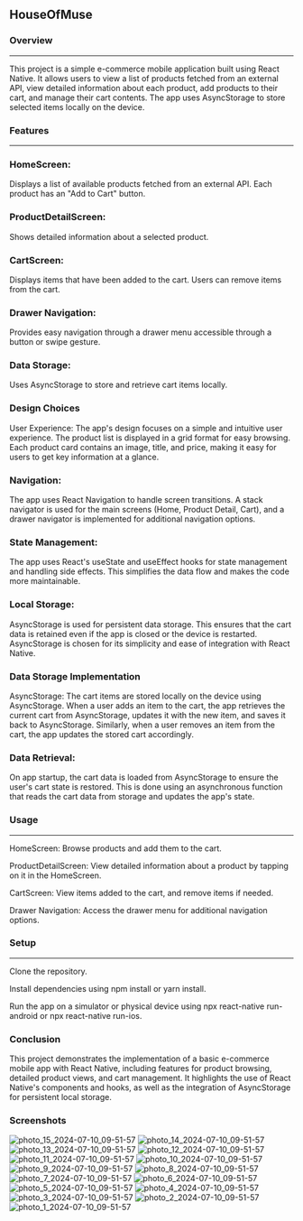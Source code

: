<h2>HouseOfMuse</h2>

### Overview
<hr>
This project is a simple e-commerce mobile application built using React Native. It allows users to view a list of products fetched from an external API, view detailed information about each product, add products to their cart, and manage their cart contents. The app uses AsyncStorage to store selected items locally on the device.

### Features
<hr>

 ### HomeScreen:
Displays a list of available products fetched from an external API. Each product has an "Add to Cart" button.

### ProductDetailScreen: 
Shows detailed information about a selected product.

### CartScreen: 
Displays items that have been added to the cart. Users can remove items from the cart.

### Drawer Navigation:
Provides easy navigation through a drawer menu accessible through a button or swipe gesture.

### Data Storage:
Uses AsyncStorage to store and retrieve cart items locally.

### Design Choices
User Experience: The app's design focuses on a simple and intuitive user experience. The product list is displayed in a grid format for easy browsing. Each product card contains an image, title, and price, making it easy for users to get key information at a glance.

### Navigation:
The app uses React Navigation to handle screen transitions. A stack navigator is used for the main screens (Home, Product Detail, Cart), and a drawer navigator is implemented for additional navigation options.

### State Management:
The app uses React's useState and useEffect hooks for state management and handling side effects. This simplifies the data flow and makes the code more maintainable.

### Local Storage: 
AsyncStorage is used for persistent data storage. This ensures that the cart data is retained even if the app is closed or the device is restarted. AsyncStorage is chosen for its simplicity and ease of integration with React Native.

### Data Storage Implementation
AsyncStorage: The cart items are stored locally on the device using AsyncStorage. When a user adds an item to the cart, the app retrieves the current cart from AsyncStorage, updates it with the new item, and saves it back to AsyncStorage. Similarly, when a user removes an item from the cart, the app updates the stored cart accordingly.

### Data Retrieval:
On app startup, the cart data is loaded from AsyncStorage to ensure the user's cart state is restored. This is done using an asynchronous function that reads the cart data from storage and updates the app's state.

### Usage
<hr>
<p>HomeScreen: Browse products and add them to the cart.</p>
<p>ProductDetailScreen: View detailed information about a product by tapping on it in the HomeScreen.</p>
<p>CartScreen: View items added to the cart, and remove items if needed.</p>
<p>Drawer Navigation: Access the drawer menu for additional navigation options.</p>

### Setup
<hr>
<p>Clone the repository.</p>
<p>Install dependencies using npm install or yarn install.</p>
<p>Run the app on a simulator or physical device using npx react-native run-android or npx react-native run-ios.</p>

### Conclusion
This project demonstrates the implementation of a basic e-commerce mobile app with React Native, including features for product browsing, detailed product views, and cart management. It highlights the use of React Native's components and hooks, as well as the integration of AsyncStorage for persistent local storage.

### Screenshots
![photo_15_2024-07-10_09-51-57](https://github.com/MaameLissa/rn-assignment7-11263472/assets/170031712/11d691a7-6c07-4358-9931-93c9102dff93)
![photo_14_2024-07-10_09-51-57](https://github.com/MaameLissa/rn-assignment7-11263472/assets/170031712/0ffc895f-abdd-47ad-9e73-0577f5566d1b)
![photo_13_2024-07-10_09-51-57](https://github.com/MaameLissa/rn-assignment7-11263472/assets/170031712/95bb62b8-1dc3-42ba-815d-18bb4a60aee4)
![photo_12_2024-07-10_09-51-57](https://github.com/MaameLissa/rn-assignment7-11263472/assets/170031712/12b84782-2354-4e17-893b-8189aed000c7)
![photo_11_2024-07-10_09-51-57](https://github.com/MaameLissa/rn-assignment7-11263472/assets/170031712/9a863515-85cc-4c10-9308-41d38baf5ebb)
![photo_10_2024-07-10_09-51-57](https://github.com/MaameLissa/rn-assignment7-11263472/assets/170031712/752a07e8-3729-4a52-a528-ac67422cf916)
![photo_9_2024-07-10_09-51-57](https://github.com/MaameLissa/rn-assignment7-11263472/assets/170031712/c49771bd-4729-47bc-a5c9-85c078e51725)
![photo_8_2024-07-10_09-51-57](https://github.com/MaameLissa/rn-assignment7-11263472/assets/170031712/1681a3bd-936e-4a53-9dc4-40aa903279b8)
![photo_7_2024-07-10_09-51-57](https://github.com/MaameLissa/rn-assignment7-11263472/assets/170031712/6782b671-8f8f-48d6-9239-eb161d9abc5e)
![photo_6_2024-07-10_09-51-57](https://github.com/MaameLissa/rn-assignment7-11263472/assets/170031712/fd8ae2e3-e2ef-4d19-8da2-0e74c372558c)
![photo_5_2024-07-10_09-51-57](https://github.com/MaameLissa/rn-assignment7-11263472/assets/170031712/8abcee49-23e4-444d-bf91-6328c516db17)
![photo_4_2024-07-10_09-51-57](https://github.com/MaameLissa/rn-assignment7-11263472/assets/170031712/13602bdb-a9d1-4e0b-975f-05f9033ca0c2)
![photo_3_2024-07-10_09-51-57](https://github.com/MaameLissa/rn-assignment7-11263472/assets/170031712/4416503c-9d14-43f0-babf-de707bfb835f)
![photo_2_2024-07-10_09-51-57](https://github.com/MaameLissa/rn-assignment7-11263472/assets/170031712/63a8612f-0387-429f-8cb3-5641e6493e47)
![photo_1_2024-07-10_09-51-57](https://github.com/MaameLissa/rn-assignment7-11263472/assets/170031712/a1ec03b8-49c8-43a5-a856-b685325f0825)


